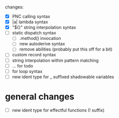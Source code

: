 changes:

- [x] PNC calling syntax
- [x] |a| lambda syntax
- [x] "${}" string interpolation syntax  
- [ ] static dispatch syntax 
  - [ ] .method() invocation
  - [ ] new autoderive syntax
  - [ ] remove abilities (probably put this off for a bit)
- [ ] custom record syntax
- [ ] string interpolation within pattern matching
- [ ] ... for todo
- [ ] for loop syntax
- [ ] new ident type for _ suffixed shadowable variables

# general changes
- [ ] new ident type for effectful functions (! suffix) 

